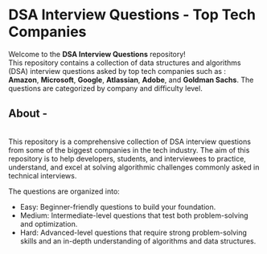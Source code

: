 # DSA Interview Questions - Top Tech Companies
Welcome to the **DSA Interview Questions** repository! 
<br>
This repository contains a collection of data structures and algorithms (DSA) interview questions asked by top tech companies such as : <br>
**Amazon**, **Microsoft**, **Google**, **Atlassian**, **Adobe**, and **Goldman Sachs**. The questions are categorized by company and difficulty level.
<br>

## About -
<br>
This repository is a comprehensive collection of DSA interview questions from some of the biggest companies in the tech industry. The aim of this repository is to help developers, students, and interviewees to practice, understand, and excel at solving algorithmic challenges commonly asked in technical interviews.

The questions are organized into:

- Easy: Beginner-friendly questions to build your foundation.
- Medium: Intermediate-level questions that test both problem-solving and optimization.
- Hard: Advanced-level questions that require strong problem-solving skills and an in-depth understanding of algorithms and data structures.

